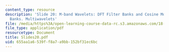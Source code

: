 ```yaml
---
content_type: resource
description: 'Slide 20: M-band Wavelets: DFT Filter Banks and Cosine Modulated Filter
  Banks. Multiwavelets'
file: /media/https%3A/open-learning-course-data-rc.s3.amazonaws.com/18-327-wavelets-filter-banks-and-applications-spring-2003/655aa1a6539ff8a7a9bb152bf31ec6bc_Slides20.pdf
file_type: application/pdf
resourcetype: Document
title: Slides20.pdf
uid: 655aa1a6-539f-f8a7-a9bb-152bf31ec6bc
---
```

